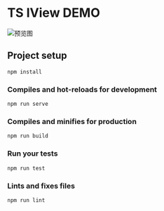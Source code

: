 # TS IView DEMO

![预览图](https://thumbnail0.baidupcs.com/thumbnail/2225cd3e7f30066b03a822b8d37c5bc1?fid=3926977140-250528-666405415741258&rt=pr&sign=FDTAER-DCb740ccc5511e5e8fedcff06b081203-D65QwH%2fT2CZrPa%2b0PMFc9i9PLJE%3d&expires=8h&chkbd=0&chkv=0&dp-logid=5324714444248800936&dp-callid=0&time=1566108000&size=c1440_u900&quality=90&vuk=3926977140&ft=image&autopolicy=1)

## Project setup
```
npm install
```

### Compiles and hot-reloads for development
```
npm run serve
```

### Compiles and minifies for production
```
npm run build
```

### Run your tests
```
npm run test
```

### Lints and fixes files
```
npm run lint
```
